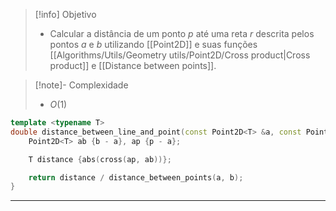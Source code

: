 > [!info] Objetivo
> - Calcular a distância de um ponto $p$ até uma reta $r$ descrita pelos pontos $a$ e $b$ utilizando [[Point2D]] e suas funções [[Algorithms/Utils/Geometry utils/Point2D/Cross product|Cross product]] e [[Distance between points]].

> [!note]- Complexidade
> - $O(1)$

```cpp
template <typename T>
double distance_between_line_and_point(const Point2D<T> &a, const Point2D<T> &b, const Point2D<T> &p) {
	Point2D<T> ab {b - a}, ap {p - a};

	T distance {abs(cross(ap, ab))};

	return distance / distance_between_points(a, b);
}
```

---